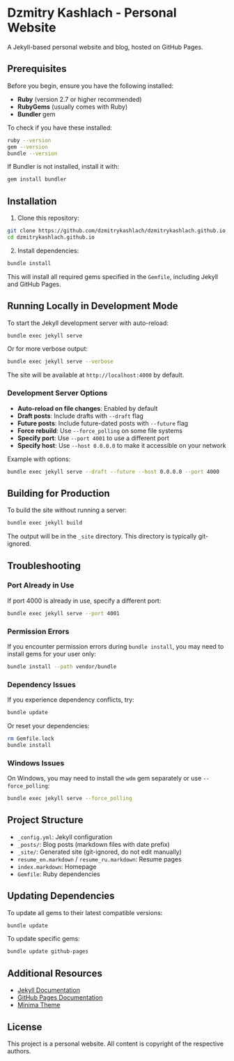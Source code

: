# Dzmitry Kashlach - Personal Website

A Jekyll-based personal website and blog, hosted on GitHub Pages.

## Prerequisites

Before you begin, ensure you have the following installed:

- **Ruby** (version 2.7 or higher recommended)
- **RubyGems** (usually comes with Ruby)
- **Bundler** gem

To check if you have these installed:

```bash
ruby --version
gem --version
bundle --version
```

If Bundler is not installed, install it with:

```bash
gem install bundler
```

## Installation

1. Clone this repository:

```bash
git clone https://github.com/dzmitrykashlach/dzmitrykashlach.github.io.git
cd dzmitrykashlach.github.io
```

2. Install dependencies:

```bash
bundle install
```

This will install all required gems specified in the `Gemfile`, including Jekyll and GitHub Pages.

## Running Locally in Development Mode

To start the Jekyll development server with auto-reload:

```bash
bundle exec jekyll serve
```

Or for more verbose output:

```bash
bundle exec jekyll serve --verbose
```

The site will be available at `http://localhost:4000` by default.

### Development Server Options

- **Auto-reload on file changes**: Enabled by default
- **Draft posts**: Include drafts with `--draft` flag
- **Future posts**: Include future-dated posts with `--future` flag
- **Force rebuild**: Use `--force_polling` on some file systems
- **Specify port**: Use `--port 4001` to use a different port
- **Specify host**: Use `--host 0.0.0.0` to make it accessible on your network

Example with options:

```bash
bundle exec jekyll serve --draft --future --host 0.0.0.0 --port 4000
```

## Building for Production

To build the site without running a server:

```bash
bundle exec jekyll build
```

The output will be in the `_site` directory. This directory is typically git-ignored.

## Troubleshooting

### Port Already in Use

If port 4000 is already in use, specify a different port:

```bash
bundle exec jekyll serve --port 4001
```

### Permission Errors

If you encounter permission errors during `bundle install`, you may need to install gems for your user only:

```bash
bundle install --path vendor/bundle
```

### Dependency Issues

If you experience dependency conflicts, try:

```bash
bundle update
```

Or reset your dependencies:

```bash
rm Gemfile.lock
bundle install
```

### Windows Issues

On Windows, you may need to install the `wdm` gem separately or use `--force_polling`:

```bash
bundle exec jekyll serve --force_polling
```

## Project Structure

- `_config.yml`: Jekyll configuration
- `_posts/`: Blog posts (markdown files with date prefix)
- `_site/`: Generated site (git-ignored, do not edit manually)
- `resume_en.markdown` / `resume_ru.markdown`: Resume pages
- `index.markdown`: Homepage
- `Gemfile`: Ruby dependencies

## Updating Dependencies

To update all gems to their latest compatible versions:

```bash
bundle update
```

To update specific gems:

```bash
bundle update github-pages
```

## Additional Resources

- [Jekyll Documentation](https://jekyllrb.com/docs/)
- [GitHub Pages Documentation](https://docs.github.com/en/pages)
- [Minima Theme](https://github.com/jekyll/minima)

## License

This project is a personal website. All content is copyright of the respective authors.
